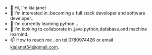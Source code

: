 - 👋 Hi, I’m kia janet
- 👀 I’m interested in .becoming a full stack developer and software developer..
- 🌱 I’m currently learning python...
- 💞️ I’m looking to collaborate in .java,python,database.and machine learnind.
- 📫 How to reach me ..on tel 0780974426 or email kiajanet54@gmail.com.

<!---
kiajanet-developer/kiajanet-developer is a ✨ special ✨ repository because its `README.md` (this file) appears on your GitHub profile.
You can click the Preview link to take a look at your changes.
--->
